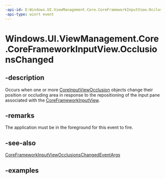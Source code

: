 ```yaml
---
-api-id: E:Windows.UI.ViewManagement.Core.CoreFrameworkInputView.OcclusionsChanged
-api-type: winrt event
---
```


# Windows.UI.ViewManagement.Core.CoreFrameworkInputView.OcclusionsChanged

<!--
public event Windows.Foundation.TypedEventHandler<Windows.UI.ViewManagement.Core.CoreFrameworkInputView,Windows.UI.ViewManagement.Core.CoreFrameworkInputViewOcclusionsChangedEventArgs> OcclusionsChanged;
-->

## -description

Occurs when one or more [CoreInputViewOcclusion](coreinputviewocclusion.md) objects change their position or occluding area in response to the repositioning of the input pane associated with the [CoreFrameworkInputView](coreframeworkinputview.md).

## -remarks

The application must be in the foreground for this event to fire.

## -see-also

[CoreFrameworkInputViewOcclusionsChangedEventArgs](coreframeworkinputviewocclusionschangedeventargs.md)

## -examples
